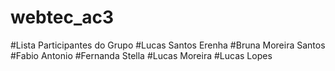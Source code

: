 # webtec_ac3
#Lista Participantes do Grupo
#Lucas Santos Erenha
#Bruna Moreira Santos
#Fabio Antonio
#Fernanda Stella
#Lucas Moreira
#Lucas Lopes
